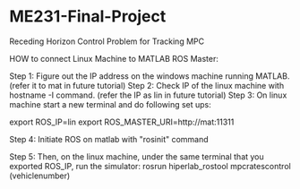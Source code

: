 # ME231-Final-Project
Receding Horizon Control Problem for Tracking MPC

HOW to connect Linux Machine to MATLAB ROS Master:

Step 1: Figure out the IP address on the windows machine running MATLAB.  (refer it to mat in future tutorial)
Step 2: Check IP of the linux machine with hostname -I command. (refer the IP as lin in future tutorial)
Step 3: On linux machine start a new terminal and do following set ups:

export ROS_IP=lin
export ROS_MASTER_URI=http://mat:11311


Step 4: Initiate ROS on matlab with "rosinit" command

Step 5: Then, on the linux machine, under the same terminal that you exported ROS_IP, run the simulator: rosrun hiperlab_rostool mpcratescontrol (vehiclenumber)

